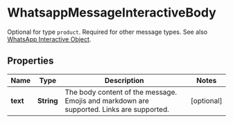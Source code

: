 

# WhatsappMessageInteractiveBody

Optional for type `product`. Required for other message types. See also [WhatsApp Interactive Object](https://developers.facebook.com/docs/whatsapp/cloud-api/reference/messages#interactive-object).

## Properties

| Name | Type | Description | Notes |
|------------ | ------------- | ------------- | -------------|
|**text** | **String** | The body content of the message. Emojis and markdown are supported. Links are supported. |  [optional] |



